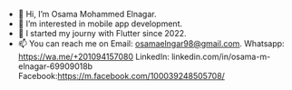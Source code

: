 - 👋 Hi, I’m Osama Mohammed Elnagar.
- 👀 I’m interested in mobile app development.
- 🌱 I started my journy with Flutter since 2022.
- 📫 You can reach me on
Email: osamaelngar98@gmail.com.
Whatsapp: https://wa.me/+201094157080
LinkedIn: linkedin.com/in/osama-m-elnagar-69909018b
Facebook:https://m.facebook.com/100039248505708/

<!---
OsamaElnagar/OsamaElnagar is a ✨ special ✨ repository because its `README.md` (this file) appears on your GitHub profile.
You can click the Preview link to take a look at your changes.
--->

